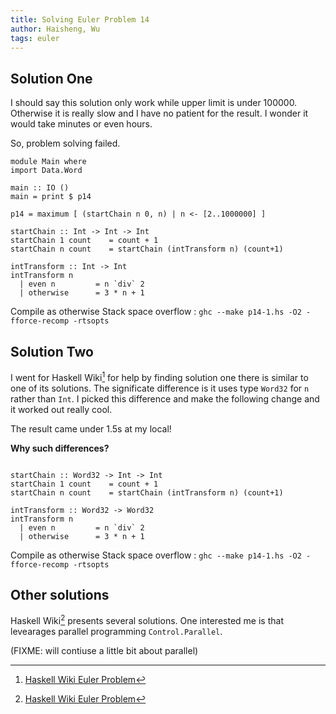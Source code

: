 ```yaml
---
title: Solving Euler Problem 14
author: Haisheng, Wu
tags: euler
---
```



## Solution One

I should say this solution only work while upper limit is under 100000.
Otherwise it is really slow and I have no patient for the result.
I wonder it would take minutes or even hours.

So, problem solving failed.

~~~~~
module Main where
import Data.Word
    
main :: IO ()
main = print $ p14

p14 = maximum [ (startChain n 0, n) | n <- [2..1000000] ]

startChain :: Int -> Int -> Int
startChain 1 count    = count + 1
startChain n count    = startChain (intTransform n) (count+1)
                    
intTransform :: Int -> Int
intTransform n
  | even n         = n `div` 2 
  | otherwise      = 3 * n + 1 

~~~~~

Compile as otherwise Stack space overflow : `ghc --make p14-1.hs -O2 -fforce-recomp -rtsopts`

## Solution Two

I went for Haskell Wiki[^HaskellWiki] for help by finding solution one there is similar to one of its solutions.
The significate difference is it uses type `Word32` for `n` rather than `Int`.
I picked this difference and make the following change and it worked out really cool.

The result came under 1.5s at my local!

**Why such differences?**

~~~~~

startChain :: Word32 -> Int -> Int
startChain 1 count    = count + 1
startChain n count    = startChain (intTransform n) (count+1)
                    
intTransform :: Word32 -> Word32
intTransform n
  | even n         = n `div` 2 
  | otherwise      = 3 * n + 1 

~~~~~

Compile as otherwise Stack space overflow : `ghc --make p14-1.hs -O2 -fforce-recomp -rtsopts`

## Other solutions

Haskell Wiki[^HaskellWiki] presents several solutions. 
One interested me is that levearages parallel programming `Control.Parallel`.

(FIXME: will contiuse a little bit about parallel)

[^HaskellWiki]: [Haskell Wiki Euler Problem](http://www.haskell.org/haskellwiki/Euler_problems/11_to_20)
